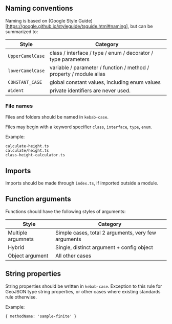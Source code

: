 ## Naming conventions
Naming is based on (Google Style Guide)[https://google.github.io/styleguide/tsguide.html#naming], but can be summarized to:

| Style            | Category                                                           |
|------------------|--------------------------------------------------------------------|
| `UpperCamelCase` | class / interface / type / enum / decorator / type parameters      |
| `lowerCamelCase` | variable / parameter / function / method / property / module alias |
| `CONSTANT_CASE`  | global constant values, including enum values                      |
| `#ident`         | private identifiers are never used.                                |

### File names
Files and folders should be named in `kebab-case`.

Files may begin with a keyword specifier `class`, `interface`, `type`, `enum`.

Example:
```
calculate-height.ts
calculate/height.ts
class-height-calculator.ts
```

## Imports
Imports should be made through `index.ts`, if imported outside a module.

## Function arguments
Functions should have the following styles of arguments:

| Style              | Category                                            |
|--------------------|-----------------------------------------------------|
| Multiple argumnets | Simple cases, total 2 arguments, very few arguments |
| Hybrid             | Single, distinct argument + config object           |
| Object argument    | All other cases                                                    |

## String properties
String properties should be written in `kebab-case`.
Exception to this rule for GeoJSON type string properties, or other cases where
existing standards rule otherwise.

Example:
```
{ methodName: 'sample-finite' }
```

